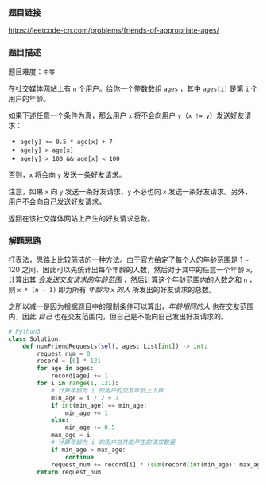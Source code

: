 ### 题目链接
https://leetcode-cn.com/problems/friends-of-appropriate-ages/

### 题目描述
题目难度：```中等```

在社交媒体网站上有 ```n``` 个用户。给你一个整数数组 ```ages``` ，其中 ```ages[i]``` 是第 ```i``` 个用户的年龄。

如果下述任意一个条件为真，那么用户 ```x``` 将不会向用户 ```y```（```x != y```）发送好友请求：

- ```age[y] <= 0.5 * age[x] + 7```
- ```age[y] > age[x]```
- ```age[y] > 100 && age[x] < 100```

否则，```x``` 将会向 ```y``` 发送一条好友请求。

注意，如果 ```x``` 向 ```y``` 发送一条好友请求，```y``` 不必也向 ```x``` 发送一条好友请求。另外，用户不会向自己发送好友请求。

返回在该社交媒体网站上产生的好友请求总数。

### 解题思路
打表法，思路上比较简洁的一种方法。由于官方给定了每个人的年龄范围是 1 ~ 120 之间，因此可以先统计出每个年龄的人数，然后对于其中的任意一个年龄 ```x```，计算出其 *会发送交友请求的年龄范围* ，然后计算这个年龄范围内的人数之和 ```n``` ，则 ```x * (n - 1)``` 即为所有 *年龄为 ```x``` 的人* 所发出的好友请求的总数。

之所以减一是因为根据题目中的限制条件可以算出，*年龄相同的人* 也在交友范围内，因此 *自己* 也在交友范围内，但自己是不能向自己发出好友请求的。

```python
# Python3
class Solution:
    def numFriendRequests(self, ages: List[int]) -> int:
        request_num = 0
        record = [0] * 121
        for age in ages:
            record[age] += 1
        for i in range(1, 121):
            # 计算年龄为 i 的用户的交友年龄上下界
            min_age = i / 2 + 7
            if int(min_age) == min_age:
                min_age += 1
            else:
                min_age += 0.5
            max_age = i
            # 计算年龄为 i 的用户总共能产生的请求数量
            if min_age > max_age:
                continue
            request_num += record[i] * (sum(record[int(min_age): max_age + 1]) - 1)
        return request_num
```